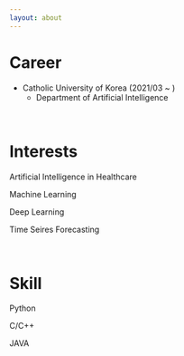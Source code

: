 ```yaml
---
layout: about 
---
```



# Career
* Catholic University of Korea (2021/03 ~ )
  * Department of Artificial Intelligence

<br/>

# Interests
Artificial Intelligence in Healthcare

Machine Learning

Deep Learning

Time Seires Forecasting

<br/>

# Skill
Python

C/C++

JAVA

<br/>
